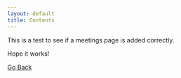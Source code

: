 ```yaml
---
layout: default
title: Contents
---
```


This is a test to see if a meetings page is added correctly.

Hope it works!

[Go Back](./index.md)
